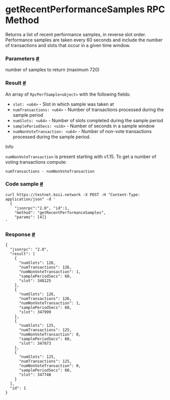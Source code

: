 # getRecentPerformanceSamples RPC Method 
Returns a list of recent performance samples, in reverse slot order. Performance samples are taken every 60 seconds and include the number of transactions and slots that occur in a given time window.

### Parameters [#](#parameters)

number of samples to return (maximum 720)

### Result [#](#result)

An array of `RpcPerfSample<object>` with the following fields:

*   `slot: <u64>` - Slot in which sample was taken at
*   `numTransactions: <u64>` - Number of transactions processed during the sample period
*   `numSlots: <u64>` - Number of slots completed during the sample period
*   `samplePeriodSecs: <u16>` - Number of seconds in a sample window
*   `numNonVoteTransaction: <u64>` - Number of non-vote transactions processed during the sample period.

Info

`numNonVoteTransaction` is present starting with v1.15. To get a number of voting transactions compute:

`numTransactions - numNonVoteTransaction`

### Code sample [#](#code-sample)

```
curl https://testnet.koii.network -X POST -H "Content-Type: application/json" -d '
  {
    "jsonrpc":"2.0", "id":1,
    "method": "getRecentPerformanceSamples",
    "params": [4]}
'
```


### Response [#](#response)

```
{
  "jsonrpc": "2.0",
  "result": [
    {
      "numSlots": 126,
      "numTransactions": 126,
      "numNonVoteTransaction": 1,
      "samplePeriodSecs": 60,
      "slot": 348125
    },
    {
      "numSlots": 126,
      "numTransactions": 126,
      "numNonVoteTransaction": 1,
      "samplePeriodSecs": 60,
      "slot": 347999
    },
    {
      "numSlots": 125,
      "numTransactions": 125,
      "numNonVoteTransaction": 0,
      "samplePeriodSecs": 60,
      "slot": 347873
    },
    {
      "numSlots": 125,
      "numTransactions": 125,
      "numNonVoteTransaction": 0,
      "samplePeriodSecs": 60,
      "slot": 347748
    }
  ],
  "id": 1
}
```
